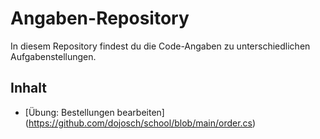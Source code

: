 # Angaben-Repository
In diesem Repository findest du die Code-Angaben zu unterschiedlichen Aufgabenstellungen.

## Inhalt
* [Übung: Bestellungen bearbeiten] (https://github.com/dojosch/school/blob/main/order.cs)
